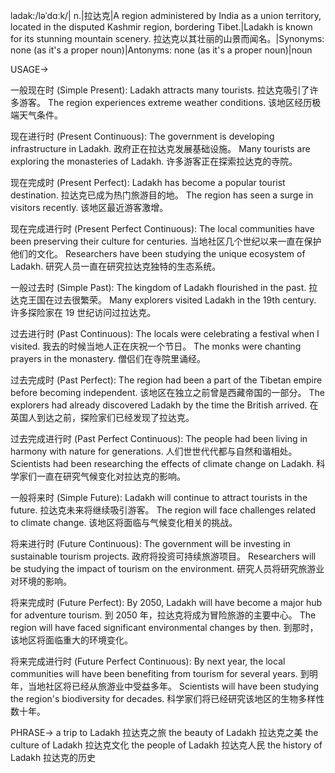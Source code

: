 ladak:/ləˈdɑːk/| n.|拉达克|A region administered by India as a union territory, located in the disputed Kashmir region, bordering Tibet.|Ladakh is known for its stunning mountain scenery. 拉达克以其壮丽的山景而闻名。|Synonyms: none (as it's a proper noun)|Antonyms: none (as it's a proper noun)|noun

USAGE->

一般现在时 (Simple Present):
Ladakh attracts many tourists. 拉达克吸引了许多游客。
The region experiences extreme weather conditions. 该地区经历极端天气条件。

现在进行时 (Present Continuous):
The government is developing infrastructure in Ladakh. 政府正在拉达克发展基础设施。
Many tourists are exploring the monasteries of Ladakh. 许多游客正在探索拉达克的寺院。

现在完成时 (Present Perfect):
Ladakh has become a popular tourist destination. 拉达克已成为热门旅游目的地。
The region has seen a surge in visitors recently. 该地区最近游客激增。

现在完成进行时 (Present Perfect Continuous):
The local communities have been preserving their culture for centuries. 当地社区几个世纪以来一直在保护他们的文化。
Researchers have been studying the unique ecosystem of Ladakh. 研究人员一直在研究拉达克独特的生态系统。

一般过去时 (Simple Past):
The kingdom of Ladakh flourished in the past. 拉达克王国在过去很繁荣。
Many explorers visited Ladakh in the 19th century. 许多探险家在 19 世纪访问过拉达克。

过去进行时 (Past Continuous):
The locals were celebrating a festival when I visited. 我去的时候当地人正在庆祝一个节日。
The monks were chanting prayers in the monastery. 僧侣们在寺院里诵经。

过去完成时 (Past Perfect):
The region had been a part of the Tibetan empire before becoming independent. 该地区在独立之前曾是西藏帝国的一部分。
The explorers had already discovered Ladakh by the time the British arrived. 在英国人到达之前，探险家们已经发现了拉达克。

过去完成进行时 (Past Perfect Continuous):
The people had been living in harmony with nature for generations. 人们世世代代都与自然和谐相处。
Scientists had been researching the effects of climate change on Ladakh. 科学家们一直在研究气候变化对拉达克的影响。

一般将来时 (Simple Future):
Ladakh will continue to attract tourists in the future. 拉达克未来将继续吸引游客。
The region will face challenges related to climate change. 该地区将面临与气候变化相关的挑战。

将来进行时 (Future Continuous):
The government will be investing in sustainable tourism projects. 政府将投资可持续旅游项目。
Researchers will be studying the impact of tourism on the environment. 研究人员将研究旅游业对环境的影响。

将来完成时 (Future Perfect):
By 2050, Ladakh will have become a major hub for adventure tourism. 到 2050 年，拉达克将成为冒险旅游的主要中心。
The region will have faced significant environmental changes by then. 到那时，该地区将面临重大的环境变化。

将来完成进行时 (Future Perfect Continuous):
By next year, the local communities will have been benefiting from tourism for several years. 到明年，当地社区将已经从旅游业中受益多年。
Scientists will have been studying the region's biodiversity for decades. 科学家们将已经研究该地区的生物多样性数十年。

PHRASE->
a trip to Ladakh 拉达克之旅
the beauty of Ladakh 拉达克之美
the culture of Ladakh 拉达克文化
the people of Ladakh 拉达克人民
the history of Ladakh 拉达克的历史
